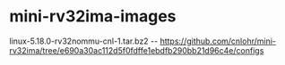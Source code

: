 # mini-rv32ima-images

linux-5.18.0-rv32nommu-cnl-1.tar.bz2 -- https://github.com/cnlohr/mini-rv32ima/tree/e690a30ac112d5f0fdffe1ebdfb290bb21d96c4e/configs

